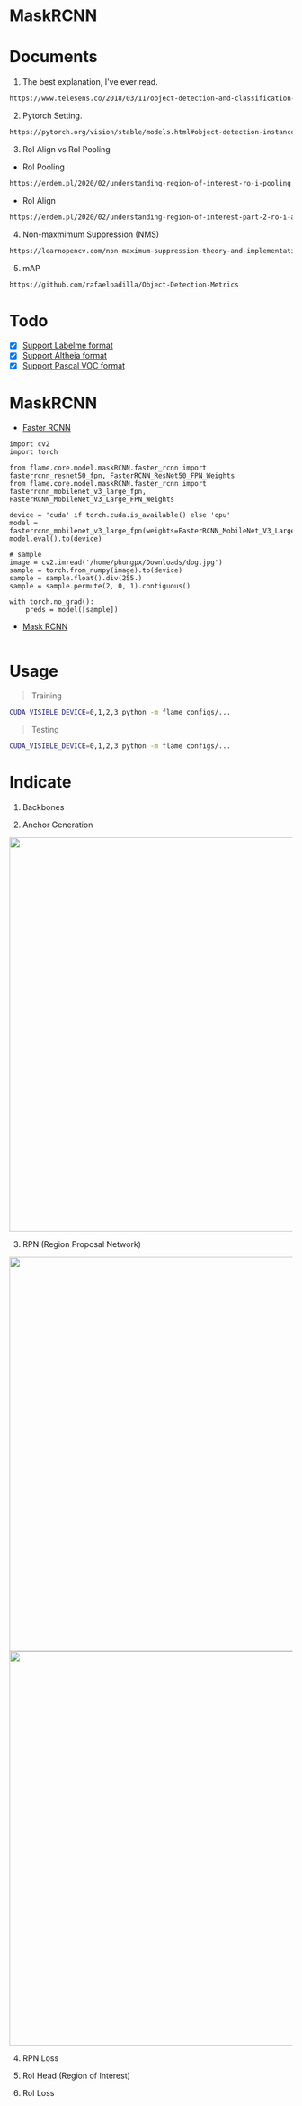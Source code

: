 # MaskRCNN

# Documents
1. The best explanation, I've ever read.
```bash
https://www.telesens.co/2018/03/11/object-detection-and-classification-using-r-cnns/
```

2. Pytorch Setting.
```bash
https://pytorch.org/vision/stable/models.html#object-detection-instance-segmentation-and-person-keypoint-detection
```

3. RoI Align vs RoI Pooling
* RoI Pooling
```bash
https://erdem.pl/2020/02/understanding-region-of-interest-ro-i-pooling
```
* RoI Align
```bash
https://erdem.pl/2020/02/understanding-region-of-interest-part-2-ro-i-align
```

4. Non-maxmimum Suppression (NMS)
```bash
https://learnopencv.com/non-maximum-suppression-theory-and-implementation-in-pytorch/
```

5. mAP
```bash
https://github.com/rafaelpadilla/Object-Detection-Metrics
```

# Todo
- [x] [Support Labelme format](https://github.com/phungpx/maskRCNN_pytorch/blob/main/flame/core/data/labelme_dataset.py)
- [x] [Support Altheia format](https://github.com/phungpx/maskRCNN_pytorch/blob/main/flame/core/data/altheia_dataset.py)
- [x] [Support Pascal VOC format](https://github.com/phungpx/maskRCNN_pytorch/blob/main/flame/core/data/pascal_dataset.py)

# MaskRCNN
* [Faster RCNN](https://github.com/phungpx/maskRCNN_pytorch/blob/main/flame/core/model/maskRCNN/faster_rcnn.py)
```python3
import cv2
import torch 

from flame.core.model.maskRCNN.faster_rcnn import fasterrcnn_resnet50_fpn, FasterRCNN_ResNet50_FPN_Weights
from flame.core.model.maskRCNN.faster_rcnn import fasterrcnn_mobilenet_v3_large_fpn, FasterRCNN_MobileNet_V3_Large_FPN_Weights

device = 'cuda' if torch.cuda.is_available() else 'cpu'
model = fasterrcnn_mobilenet_v3_large_fpn(weights=FasterRCNN_MobileNet_V3_Large_FPN_Weights.COCO_V1)
model.eval().to(device)

# sample
image = cv2.imread('/home/phungpx/Downloads/dog.jpg')
sample = torch.from_numpy(image).to(device)
sample = sample.float().div(255.)
sample = sample.permute(2, 0, 1).contiguous()

with torch.no_grad():
	preds = model([sample])
```
* [Mask RCNN](https://github.com/phungpx/maskRCNN_pytorch/blob/main/flame/core/model/maskRCNN/mask_rcnn.py)
```python3

```

# Usage
> Training
```bash
CUDA_VISIBLE_DEVICE=0,1,2,3 python -m flame configs/...
```

> Testing
```bash
CUDA_VISIBLE_DEVICE=0,1,2,3 python -m flame configs/...
```

# Indicate
1. Backbones

2. Anchor Generation
<div align="center">
	<img src="https://user-images.githubusercontent.com/61035926/163119122-f73dd80f-6a5c-498d-a049-584661f2ad63.png" width="700">
</div>

3. RPN (Region Proposal Network)
<div align="center">
	<img src="https://user-images.githubusercontent.com/61035926/163118898-bc59196b-e9fd-4c0d-b14b-e0f8d96c067f.png" width="700">
</div>

<div align="center">
	<img src="https://user-images.githubusercontent.com/61035926/163119041-364abdc8-fa6c-4ce3-ab91-307439db1db2.png" width="700">
</div>

4. RPN Loss

4. RoI Head (Region of Interest)

5. RoI Loss
